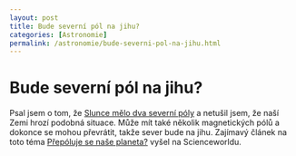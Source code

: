 ```yaml
---
layout: post
title: Bude severní pól na jihu?
categories: [Astronomie]
permalink: /astronomie/bude-severni-pol-na-jihu.html
---
```

# Bude severní pól na jihu?

Psal jsem o tom, že [Slunce mělo dva severní póly](http://www.techblog.cz/astronomie/dva-severni-poly.html) a netušil jsem, že naší Zemi hrozí podobná situace. Může mít také několik magnetických pólů a dokonce se mohou převrátit, takže sever bude na jihu. Zajímavý článek na toto téma [Přepóluje se naše planeta?](http://www.scienceworld.cz/sw.nsf/0/5BA3C7B8E293BCC2C1256E970048FB7E?OpenDocument&cast=1) vyšel na Scienceworldu.

